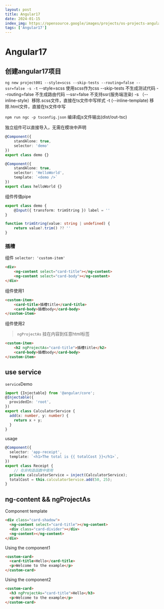 ```yaml
---
layout: post
title: Angular17
date: 2024-01-15
index_img: https://opensource.google/images/projects/os-projects-angular_thumbnail.png
tags: ['Angular17']
---
```


# Angular17

## 创建angular17项目
`ng new project001 --style=scss --skip-tests --routing=false --ssr=false -s -t`
--style=scss 使用scss作为css
--skip-tests 不生成测试代码
--routing=false 不生成路由代码
--ssr=false 不支持ssr(服务端渲染)
-s （--inline-style）移除.scss文件，直接在ts文件中写样式
-t  (--inline-template) 移除.html文件，直接在ts文件中写


`npm run ngc -p tsconfig.json` 编译成js文件输出(dist/out-tsc)


独立组件可以直接导入，无需在模块中声明
```typescript
@Component({
    standAlone: true,
    selector: 'demo'
})
export class demo {}

@Component({
    standAlone: true,
    selector: 'HelloWorld',
    template: `<demo />`
})
export class helloWorld {}
```

组件传值pipe
```typescript
export class demo {
    @Input({ transform: trimString }) label = ''
}

function trimString(value: string | undefined) {
    return value?.trim() ?? ''
}
```

### 插槽
组件 `selector: 'custom-item'`
```html
<div>
    <ng-content select="card-title"></ng-content>
    <ng-content select="card-body"></ng-content>
</div>
```

组件使用1
```html
<custom-item>
    <card-title>插槽title</card-title>
    <card-body>插槽body</card-body>
</custom-item>
```

组件使用2
> `ngProjectAs` 挂在内容到任意html标签
```html
<custom-item>
    <h2 ngProjectAs="card-title">插槽title</h2>
    <card-body>插槽body</card-body>
</custom-item>
```

## use service
`service`Demo
```typescript
import {Injectable} from '@angular/core';
@Injectable({
  providedIn: 'root',
})
export class CalculatorService {
  add(x: number, y: number) {
    return x + y;
  }
}
```
usage
```typescript
@Component({
  selector: 'app-receipt',
  template: `<h1>The total is {{ totalCost }}</h1>`,
})
export class Receipt {
    // 在非构造函数中使用
  private calculatorService = inject(CalculatorService);
  totalCost = this.calculatorService.add(50, 25);
}
```

## ng-content && ngProjectAs
Component template
```html
<div class="card-shadow">
  <ng-content select="card-title"></ng-content>
  <div class="card-divider"></div>
  <ng-content></ng-content>
</div>
```
Using the component1
```html
<custom-card>
  <card-title>Hello</card-title>
  <p>Welcome to the example</p>
</custom-card>
```
Using the component2
```html
<custom-card>
  <h3 ngProjectAs="card-title">Hello</h3>
  <p>Welcome to the example</p>
</custom-card>
```
